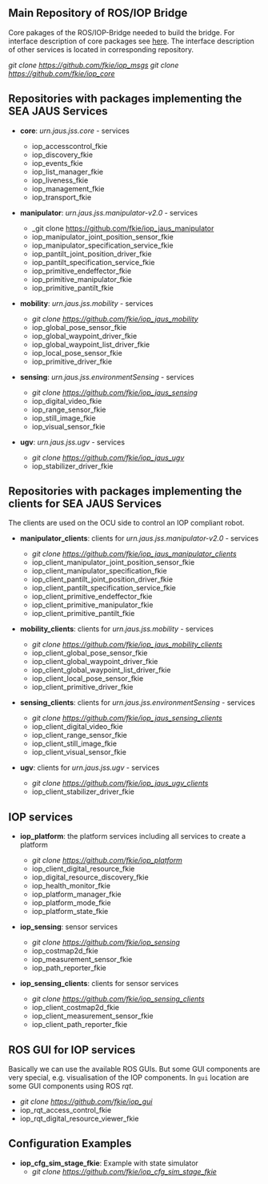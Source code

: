 ## Main Repository of ROS/IOP Bridge
Core pakages of the ROS/IOP-Bridge needed to build the bridge. For interface description of core packages see [here](iop_core_packages.md). The interface description of other services is located in corresponding repository.

_git clone https://github.com/fkie/iop_msgs_
_git clone https://github.com/fkie/iop_core_

## Repositories with packages implementing the SEA JAUS Services

- **core**: _urn.jaus.jss.core_ - services
    - iop_accesscontrol_fkie
    - iop_discovery_fkie
    - iop_events_fkie
    - iop_list_manager_fkie
    - iop_liveness_fkie
    - iop_management_fkie
    - iop_transport_fkie

- **manipulator**: _urn.jaus.jss.manipulator-v2.0_ - services
    - _git clone https://github.com/fkie/iop_jaus_manipulator
    - iop_manipulator_joint_position_sensor_fkie
    - iop_manipulator_specification_service_fkie
    - iop_pantilt_joint_position_driver_fkie
    - iop_pantilt_specification_service_fkie
    - iop_primitive_endeffector_fkie
    - iop_primitive_manipulator_fkie
    - iop_primitive_pantilt_fkie

- **mobility**: _urn.jaus.jss.mobility_ - services
    - _git clone https://github.com/fkie/iop_jaus_mobility_
    - iop_global_pose_sensor_fkie
    - iop_global_waypoint_driver_fkie
    - iop_global_waypoint_list_driver_fkie
    - iop_local_pose_sensor_fkie
    - iop_primitive_driver_fkie

- **sensing**: _urn.jaus.jss.environmentSensing_ - services
    - _git clone https://github.com/fkie/iop_jaus_sensing_
    - iop_digital_video_fkie
    - iop_range_sensor_fkie
    - iop_still_image_fkie
    - iop_visual_sensor_fkie

- **ugv**: _urn.jaus.jss.ugv_ - services
    - _git clone https://github.com/fkie/iop_jaus_ugv_
    - iop_stabilizer_driver_fkie


## Repositories with packages implementing the **clients** for SEA JAUS Services

The clients are used on the OCU side to control an IOP compliant robot.

- **manipulator_clients**: clients for _urn.jaus.jss.manipulator-v2.0_ - services
    - _git clone https://github.com/fkie/iop_jaus_manipulator_clients_
    - iop_client_manipulator_joint_position_sensor_fkie
    - iop_client_manipulator_specification_fkie
    - iop_client_pantilt_joint_position_driver_fkie
    - iop_client_pantilt_specification_service_fkie
    - iop_client_primitive_endeffector_fkie
    - iop_client_primitive_manipulator_fkie
    - iop_client_primitive_pantilt_fkie

- **mobility_clients**: clients for _urn.jaus.jss.mobility_ - services
    - _git clone https://github.com/fkie/iop_jaus_mobility_clients_
    - iop_client_global_pose_sensor_fkie
    - iop_client_global_waypoint_driver_fkie
    - iop_client_global_waypoint_list_driver_fkie
    - iop_client_local_pose_sensor_fkie
    - iop_client_primitive_driver_fkie

- **sensing_clients**: clients for _urn.jaus.jss.environmentSensing_ - services
    - _git clone https://github.com/fkie/iop_jaus_sensing_clients_
    - iop_client_digital_video_fkie
    - iop_client_range_sensor_fkie
    - iop_client_still_image_fkie
    - iop_client_visual_sensor_fkie

- **ugv**: clients for _urn.jaus.jss.ugv_ - services
    - _git clone https://github.com/fkie/iop_jaus_ugv_clients_
    - iop_client_stabilizer_driver_fkie

## IOP services
- **iop_platform**: the platform services including all services to create a platform
    - _git clone https://github.com/fkie/iop_platform_
    - iop_client_digital_resource_fkie
    - iop_digital_resource_discovery_fkie
    - iop_health_monitor_fkie
    - iop_platform_manager_fkie
    - iop_platform_mode_fkie
    - iop_platform_state_fkie

- **iop_sensing**: sensor services
    - _git clone https://github.com/fkie/iop_sensing_
    - iop_costmap2d_fkie
    - iop_measurement_sensor_fkie
    - iop_path_reporter_fkie

- **iop_sensing_clients**: clients for sensor services
    - _git clone https://github.com/fkie/iop_sensing_clients_
    - iop_client_costmap2d_fkie
    - iop_client_measurement_sensor_fkie
    - iop_client_path_reporter_fkie

## ROS GUI for IOP services
Basically we can use the available ROS GUIs. But some GUI components are very special, e.g. visualisation of the IOP components. In `gui` location are some GUI components using ROS *rqt*.
- _git clone https://github.com/fkie/iop_gui_
- iop_rqt_access_control_fkie
- iop_rqt_digital_resource_viewer_fkie

## Configuration Examples
- **iop_cfg_sim_stage_fkie**: Example with state simulator
	- _git clone https://github.com/fkie/iop_cfg_sim_stage_fkie_
